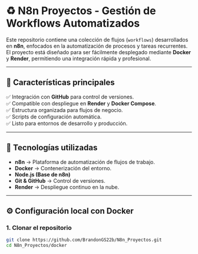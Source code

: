 # ♻️ N8n Proyectos - Gestión de Workflows Automatizados

Este repositorio contiene una colección de flujos (`workflows`) desarrollados en **n8n**, enfocados en la automatización de procesos y tareas recurrentes.  
El proyecto está diseñado para ser fácilmente desplegado mediante **Docker** y **Render**, permitiendo una integración rápida y profesional.

---

## 🚀 Características principales

✅ Integración con **GitHub** para control de versiones.  
✅ Compatible con despliegue en **Render** y **Docker Compose**.  
✅ Estructura organizada para flujos de negocio.  
✅ Scripts de configuración automática.  
✅ Listo para entornos de desarrollo y producción.

---

## 🧠 Tecnologías utilizadas

- **n8n** → Plataforma de automatización de flujos de trabajo.  
- **Docker** → Contenerización del entorno.  
- **Node.js (Base de n8n)**  
- **Git & GitHub** → Control de versiones.  
- **Render** → Despliegue continuo en la nube.  

---

## ⚙️ Configuración local con Docker

### 1. Clonar el repositorio

```bash
git clone https://github.com/BrandonGS22b/N8n_Proyectos.git
cd N8n_Proyectos/docker